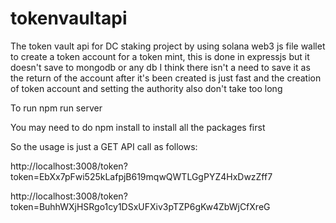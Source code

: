 # tokenvaultapi

The token vault api for DC staking project by using solana web3 js file wallet to create a token account
for a token mint, this is done in expressjs but it doesn't save to mongodb or any db
I think there isn't a need to save it as the return of the account after it's been created is just fast
and the creation of token account and setting the authority also don't take too long

To run 
npm run server


You may need to do 
npm install to install all the packages first


So the usage is just a GET API call as follows:

http://localhost:3008/token?token=EbXx7pFwi525kLafpjB619mqwQWTLGgPYZ4HxDwzZff7

http://localhost:3008/token?token=BuhhWXjHSRgo1cy1DSxUFXiv3pTZP6gKw4ZbWjCfXreG


